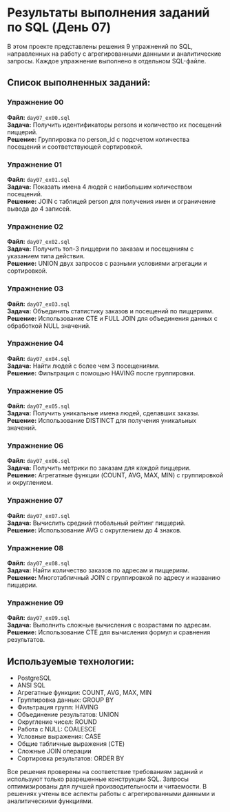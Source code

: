 # Результаты выполнения заданий по SQL (День 07)

В этом проекте представлены решения 9 упражнений по SQL, направленных на работу с агрегированными данными и аналитические запросы. Каждое упражнение выполнено в отдельном SQL-файле.

## Список выполненных заданий:

### Упражнение 00
**Файл:** `day07_ex00.sql`  
**Задача:** Получить идентификаторы persons и количество их посещений пиццерий.  
**Решение:** Группировка по person_id с подсчетом количества посещений и соответствующей сортировкой.

### Упражнение 01
**Файл:** `day07_ex01.sql`  
**Задача:** Показать имена 4 людей с наибольшим количеством посещений.  
**Решение:** JOIN с таблицей person для получения имен и ограничение вывода до 4 записей.

### Упражнение 02
**Файл:** `day07_ex02.sql`  
**Задача:** Получить топ-3 пиццерии по заказам и посещениям с указанием типа действия.  
**Решение:** UNION двух запросов с разными условиями агрегации и сортировкой.

### Упражнение 03
**Файл:** `day07_ex03.sql`  
**Задача:** Объединить статистику заказов и посещений по пиццериям.  
**Решение:** Использование CTE и FULL JOIN для объединения данных с обработкой NULL значений.

### Упражнение 04
**Файл:** `day07_ex04.sql`  
**Задача:** Найти людей с более чем 3 посещениями.  
**Решение:** Фильтрация с помощью HAVING после группировки.

### Упражнение 05
**Файл:** `day07_ex05.sql`  
**Задача:** Получить уникальные имена людей, сделавших заказы.  
**Решение:** Использование DISTINCT для получения уникальных значений.

### Упражнение 06
**Файл:** `day07_ex06.sql`  
**Задача:** Получить метрики по заказам для каждой пиццерии.  
**Решение:** Агрегатные функции (COUNT, AVG, MAX, MIN) с группировкой и округлением.

### Упражнение 07
**Файл:** `day07_ex07.sql`  
**Задача:** Вычислить средний глобальный рейтинг пиццерий.  
**Решение:** Использование AVG с округлением до 4 знаков.

### Упражнение 08
**Файл:** `day07_ex08.sql`  
**Задача:** Найти количество заказов по адресам и пиццериям.  
**Решение:** Многотабличный JOIN с группировкой по адресу и названию пиццерии.

### Упражнение 09
**Файл:** `day07_ex09.sql`  
**Задача:** Выполнить сложные вычисления с возрастами по адресам.  
**Решение:** Использование CTE для вычисления формул и сравнения результатов.

## Используемые технологии:
- PostgreSQL
- ANSI SQL
- Агрегатные функции: COUNT, AVG, MAX, MIN
- Группировка данных: GROUP BY
- Фильтрация групп: HAVING
- Объединение результатов: UNION
- Округление чисел: ROUND
- Работа с NULL: COALESCE
- Условные выражения: CASE
- Общие табличные выражения (CTE)
- Сложные JOIN операции
- Сортировка результатов: ORDER BY

Все решения проверены на соответствие требованиям заданий и используют только разрешенные конструкции SQL. Запросы оптимизированы для лучшей производительности и читаемости. В решениях учтены все аспекты работы с агрегированными данными и аналитическими функциями.